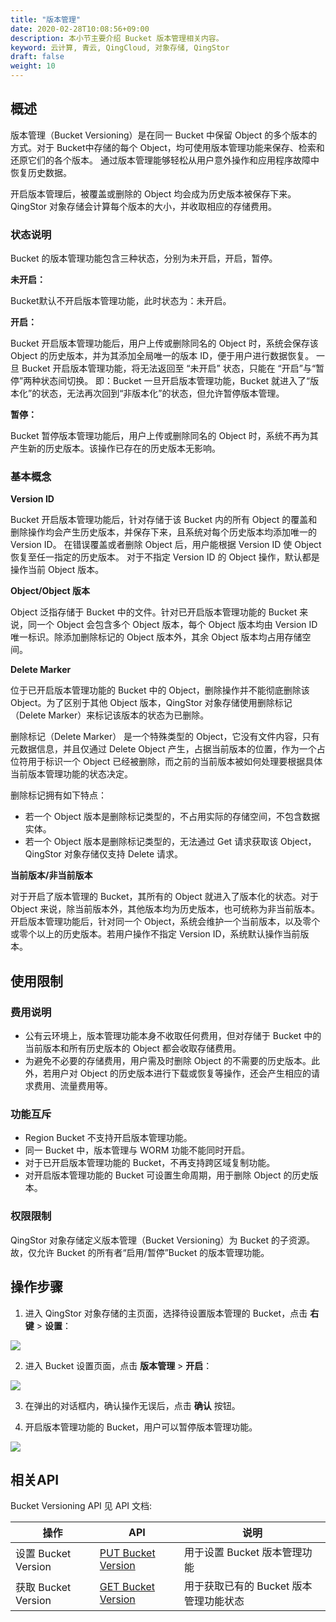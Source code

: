 ```yaml
---
title: "版本管理"
date: 2020-02-28T10:08:56+09:00
description: 本小节主要介绍 Bucket 版本管理相关内容。
keyword: 云计算, 青云, QingCloud, 对象存储, QingStor
draft: false
weight: 10
---
```


## 概述

版本管理（Bucket Versioning）是在同一 Bucket 中保留 Object 的多个版本的方式。对于 Bucket中存储的每个 Object，均可使用版本管理功能来保存、检索和还原它们的各个版本。
通过版本管理能够轻松从用户意外操作和应用程序故障中恢复历史数据。

开启版本管理后，被覆盖或删除的 Object 均会成为历史版本被保存下来。QingStor 对象存储会计算每个版本的大小，并收取相应的存储费用。

### 状态说明

Bucket 的版本管理功能包含三种状态，分别为未开启，开启，暂停。

**未开启：**

Bucket默认不开启版本管理功能，此时状态为：未开启。

**开启：**

Bucket 开启版本管理功能后，用户上传或删除同名的 Object 时，系统会保存该 Object 的历史版本，并为其添加全局唯一的版本 ID，便于用户进行数据恢复。
一旦 Bucket 开启版本管理功能，将无法返回至 “未开启” 状态，只能在 “开启”与“暂停”两种状态间切换。
即：Bucket 一旦开启版本管理功能，Bucket 就进入了“版本化”的状态，无法再次回到“非版本化”的状态，但允许暂停版本管理。

**暂停：**

Bucket 暂停版本管理功能后，用户上传或删除同名的 Object 时，系统不再为其产生新的历史版本。该操作已存在的历史版本无影响。

### 基本概念

**Version ID**

Bucket 开启版本管理功能后，针对存储于该 Bucket 内的所有 Object 的覆盖和删除操作均会产生历史版本，并保存下来，且系统对每个历史版本均添加唯一的 Version ID。
在错误覆盖或者删除 Object 后，用户能根据 Version ID 使 Object恢复至任一指定的历史版本。
对于不指定 Version ID 的 Object 操作，默认都是操作当前 Object 版本。


**Object/Object 版本**

Object 泛指存储于 Bucket 中的文件。针对已开启版本管理功能的 Bucket 来说，同一个 Object 会包含多个 Object 版本，每个 Object 版本均由 Version ID 唯一标识。除添加删除标记的 Object 版本外，其余 Object 版本均占用存储空间。

**Delete Marker**

位于已开启版本管理功能的 Bucket 中的 Object，删除操作并不能彻底删除该 Object。为了区别于其他 Object 版本，QingStor 对象存储使用删除标记（Delete Marker）来标记该版本的状态为已删除。

删除标记（Delete Marker） 是一个特殊类型的 Object，它没有文件内容，只有元数据信息，并且仅通过 Delete Object 产生，占据当前版本的位置，作为一个占位符用于标识一个 Object 已经被删除，而之前的当前版本被如何处理要根据具体当前版本管理功能的状态决定。

删除标记拥有如下特点：

* 若一个 Object 版本是删除标记类型的，不占用实际的存储空间，不包含数据实体。
* 若一个 Object 版本是删除标记类型的，无法通过 Get 请求获取该 Object，QingStor 对象存储仅支持 Delete 请求。


**当前版本/非当前版本**

对于开启了版本管理的 Bucket，其所有的 Object 就进入了版本化的状态。对于 Object 来说，除当前版本外，其他版本均为历史版本，也可统称为非当前版本。
开启版本管理功能后，针对同一个 Object，系统会维护一个当前版本，以及零个或零个以上的历史版本。若用户操作不指定 Version ID，系统默认操作当前版本。


## 使用限制

### 费用说明

* 公有云环境上，版本管理功能本身不收取任何费用，但对存储于 Bucket 中的当前版本和所有历史版本的 Object 都会收取存储费用。
* 为避免不必要的存储费用，用户需及时删除 Object 的不需要的历史版本。此外，若用户对 Object 的历史版本进行下载或恢复等操作，还会产生相应的请求费用、流量费用等。


### 功能互斥

* Region Bucket 不支持开启版本管理功能。
* 同一 Bucket 中，版本管理与 WORM 功能不能同时开启。
* 对于已开启版本管理功能的 Bucket，不再支持跨区域复制功能。
* 对开启版本管理功能的 Bucket 可设置生命周期，用于删除 Object 的历史版本。


### 权限限制

QingStor 对象存储定义版本管理（Bucket Versioning）为 Bucket 的子资源。故，仅允许 Bucket 的所有者“启用/暂停”Bucket 的版本管理功能。

## 操作步骤
1. 进入 QingStor 对象存储的主页面，选择待设置版本管理的 Bucket，点击 **右键** > **设置**：

 ![](/storage/object-storage/_images/set_bucket_replication1.png)

2. 进入 Bucket 设置页面，点击 **版本管理** > **开启**：

 ![](/storage/object-storage/_images/bucket_version1.png)

3. 在弹出的对话框内，确认操作无误后，点击 **确认** 按钮。

4. 开启版本管理功能的 Bucket，用户可以暂停版本管理功能。

 ![](/storage/object-storage/_images/bucket_version2.png)

## 相关API

Bucket Versioning API 见 API 文档:

|操作|API|说明|
|--|--|--|
|设置 Bucket Version|[PUT Bucket Version](/storage/object-storage/api/bucket/version/put_version)|用于设置 Bucket 版本管理功能|
|获取 Bucket Version|[GET Bucket Version](/storage/object-storage/api/bucket/version/get_version)|用于获取已有的 Bucket 版本管理功能状态|

